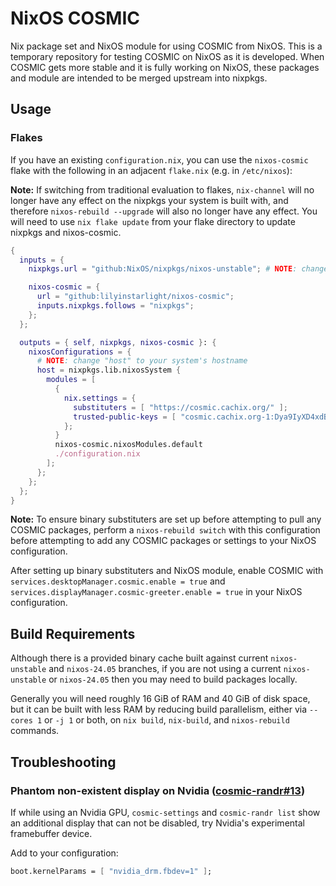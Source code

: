 # NixOS COSMIC

Nix package set and NixOS module for using COSMIC from NixOS. This is a temporary repository for testing COSMIC on NixOS as it is developed. When COSMIC gets more stable and it is fully working on NixOS, these packages and module are intended to be merged upstream into nixpkgs.


## Usage

### Flakes

If you have an existing `configuration.nix`, you can use the `nixos-cosmic` flake with the following in an adjacent `flake.nix` (e.g. in `/etc/nixos`):

**Note:** If switching from traditional evaluation to flakes, `nix-channel` will no longer have any effect on the nixpkgs your system is built with, and therefore `nixos-rebuild --upgrade` will also no longer have any effect. You will need to use `nix flake update` from your flake directory to update nixpkgs and nixos-cosmic.

```nix
{
  inputs = {
    nixpkgs.url = "github:NixOS/nixpkgs/nixos-unstable"; # NOTE: change "unstable" to "24.05" if you are using NixOS 24.05

    nixos-cosmic = {
      url = "github:lilyinstarlight/nixos-cosmic";
      inputs.nixpkgs.follows = "nixpkgs";
    };
  };

  outputs = { self, nixpkgs, nixos-cosmic }: {
    nixosConfigurations = {
      # NOTE: change "host" to your system's hostname
      host = nixpkgs.lib.nixosSystem {
        modules = [
          {
            nix.settings = {
              substituters = [ "https://cosmic.cachix.org/" ];
              trusted-public-keys = [ "cosmic.cachix.org-1:Dya9IyXD4xdBehWjrkPv6rtxpmMdRel02smYzA85dPE=" ];
            };
          }
          nixos-cosmic.nixosModules.default
          ./configuration.nix
        ];
      };
    };
  };
}
```

**Note:** To ensure binary substituters are set up before attempting to pull any COSMIC packages, perform a `nixos-rebuild switch` with this configuration before attempting to add any COSMIC packages or settings to your NixOS configuration.

After setting up binary substituters and NixOS module, enable COSMIC with `services.desktopManager.cosmic.enable = true` and `services.displayManager.cosmic-greeter.enable = true` in your NixOS configuration.


## Build Requirements

Although there is a provided binary cache built against current `nixos-unstable` and `nixos-24.05` branches, if you are not using a current `nixos-unstable` or `nixos-24.05` then you may need to build packages locally.

Generally you will need roughly 16 GiB of RAM and 40 GiB of disk space, but it can be built with less RAM by reducing build parallelism, either via `--cores 1` or `-j 1` or both, on `nix build`, `nix-build`, and `nixos-rebuild` commands.


## Troubleshooting

### Phantom non-existent display on Nvidia ([cosmic-randr#13](https://github.com/pop-os/cosmic-randr/issues/13))

If while using an Nvidia GPU, `cosmic-settings` and `cosmic-randr list` show an additional display that can not be disabled, try Nvidia's experimental framebuffer device.

Add to your configuration:

```nix
boot.kernelParams = [ "nvidia_drm.fbdev=1" ];
```
